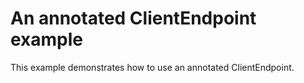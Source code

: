# An annotated ClientEndpoint example

This example demonstrates how to use an annotated ClientEndpoint.
